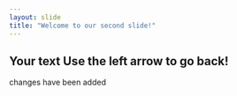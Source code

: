 ```yaml
---
layout: slide
title: "Welcome to our second slide!"
---
```

Your text
Use the left arrow to go back!
----
changes have been added
